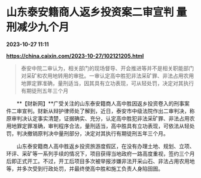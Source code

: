 # 山东泰安籍商人返乡投资案二审宣判 量刑减少九个月

**2023-10-27 11:11**

**https://china.caixin.com/2023-10-27/102121205.html**

> 泰安中院二审认为，相关部门的现场督导、开会推进等并不是相关职能部门对采矿和农用地转用的审批。一审认定高中胜犯非法采矿罪、非法占用农用地罪定罪准确，量刑适当，因其具有立功表现，可从轻处罚，决定对其执行有期徒刑五年三个月

  

　　**【财新网】**广受关注的山东泰安籍商人高中胜因返乡投资卷入的刑事案件二审宣判。财新从辩护律师处了解到，近日，泰安市中级法院作出二审判决，称原审判决认定事实清楚，证据确实、充分，认定高中胜犯非法采矿罪、非法占用农用地罪定罪准确，审判程序合法，量刑适当，高中胜具有立功表现，可依法从轻处罚，判决撤销原判决中量刑部分，决定对其执行有期徒刑五年三个月。

　　山东泰安籍商人高中胜返乡投资旅游度假区，在没有办理土地、规划、立项、环评、采矿等一系列手续的情况下，项目获得当地政府一路高度重视，签约三个月后即正式开工。不过，开工后项目多次被举报涉嫌非法开采山石、非法占用农用地等，并多次受到行政处罚，并最终使高中胜和施工负责人身陷囹圄。